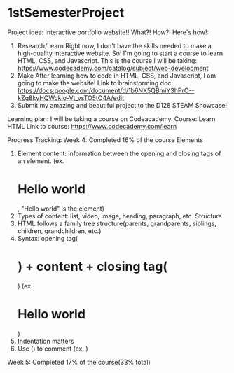 # 1stSemesterProject

Project idea: Interactive portfolio website!!
What?! How?! Here's how!:
1. Research/Learn
   Right now, I don't have the skills needed to make a high-quality interactive website.
   So! I'm going to start a course to learn HTML, CSS, and Javascript.
   This is the course I will be taking: https://www.codecademy.com/catalog/subject/web-development
2. Make
   After learning how to code in HTML, CSS, and Javascript, I am going to make the website!
   Link to brainstorming doc: https://docs.google.com/document/d/1b6NX5QBmiY3hPrC--kZg8kyHQWckIo-Vt_vsTO5tO4A/edit
3. Submit my amazing and beautiful project to the D128 STEAM Showcase!

Learning plan: I will be taking a course on Codeacademy.
Course: Learn HTML
Link to course: https://www.codecademy.com/learn

Progress Tracking:
Week 4: Completed 16% of the course
   Elements
   1. Element content: information between the opening and closing tags of an element. (ex. <h1>Hello world</h1>, "Hello world" is the element)
   2. Types of content: list, video, image, heading, paragraph, etc.
   Structure
   1. HTML follows a family tree structure(parents, grandparents, siblings, children, grandchildren, etc.)
   2. Syntax: opening tag(<h1>) + content + closing tag(</h1>) (ex. <h1>Hello world</h1>)
   3. Indentation matters
   4. Use (<!--) and (-->) to comment (ex. <!--hi-->)

Week 5: Completed 17% of the course(33% total)
